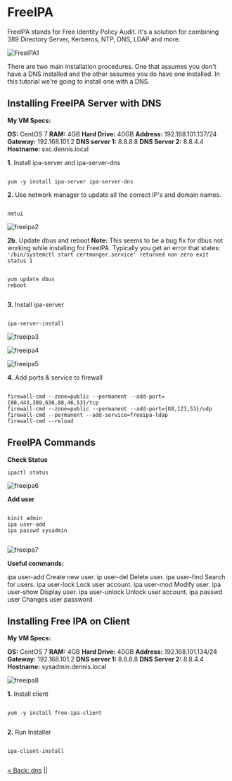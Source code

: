 # FreeIPA
FreeIPA stands for Free Identity Policy Audit. It's a solution for combining 389 Directory Server, Kerberos, NTP, DNS, LDAP and more.

![FreeIPA1](https://github.com/sxcdennis/Linux-Guides/blob/master/images/FreeIPA1.png?raw=true)

There are two main installation procedures. One that assumes you don't have a DNS installed and the other assumes you do have one installed. In this tutorial we're going to install one with a  DNS.


## Installing FreeIPA Server with DNS

**My VM Specs:**

**OS:** CentOS 7
**RAM:** 4GB
**Hard Drive:** 40GB
**Address:** 192.168.101.137/24
**Gateway:** 192.168.101.2
**DNS server 1:** 8.8.8.8
**DNS Server 2:** 8.8.4.4
**Hostname:** sxc.dennis.local


**1.** Install ipa-server and ipa-server-dns

```

yum -y install ipa-server ipa-server-dns

```



**2.** Use network manager to update all the correct IP's and domain names.

```

nmtui

```

![freeipa2](https://github.com/sxcdennis/Linux-Guides/blob/master/images/freeipa2.png?raw=true)


**2b.** Update dbus and reboot **Note:** This seems to be a bug fix for dbus not working while installing for FreeIPA. Typically you get an error that states: ``'/bin/systemctl start certmonger.service' returned non-zero exit status 1``


```

yum update dbus
reboot


```


**3.** Install ipa-server


```

ipa-server-install

```

![freeipa3](https://github.com/sxcdennis/Linux-Guides/blob/master/images/freeipa3.png?raw=true)

![freeipa4](https://github.com/sxcdennis/Linux-Guides/blob/master/images/freeipa4.png?raw=true)

![freeipa5](https://github.com/sxcdennis/Linux-Guides/blob/master/images/freeipa5.png?raw=true)


**4.** Add ports & service to firewall

```

firewall-cmd --zone=public --permanent --add-port={80,443,389,636,88,46,53}/tcp
firewall-cmd --zone=public --permanent --add-port={88,123,53}/udp
firewall-cmd --permanent --add-service=freeipa-ldap
firewall-cmd --reload

```

## FreeIPA Commands

**Check Status**

```
ipactl status

```

![freeipa6](https://github.com/sxcdennis/Linux-Guides/blob/master/images/freeipa6.png?raw=true)


**Add user**

```

kinit admin
ipa user-add
ipa passwd sysadmin


```

![freeipa7](https://github.com/sxcdennis/Linux-Guides/blob/master/images/freeipa7.png?raw=true)


**Useful commands:**

ipa user-add     Create new user.
ip user-del     Delete user.
ipa user-find    Search for users.
ipa user-lock    Lock user account.
ipa user-mod     Modify user.
ipa user-show    Display user.
ipa user-unlock  Unlock user account.
ipa passwd user Changes user password


## Installing Free IPA on Client

**My VM Specs:**

**OS:** CentOS 7
**RAM:** 4GB
**Hard Drive:** 40GB
**Address:** 192.168.101.134/24
**Gateway:** 192.168.101.2
**DNS server 1:** 8.8.8.8
**DNS Server 2:** 8.8.4.4
**Hostname:** sysadmin.dennis.local




![freeipa8](https://github.com/sxcdennis/Linux-Guides/blob/master/images/freeipa8.png?raw=true)


**1.** Install client


```

yum -y install free-ipa-client


```

**2.** Run Installer  


```

ipa-client-install  


```

[< Back: dns](https://github.com/sxcdennis/Linux-Guides/blob/master/dns.md "dns") ||
